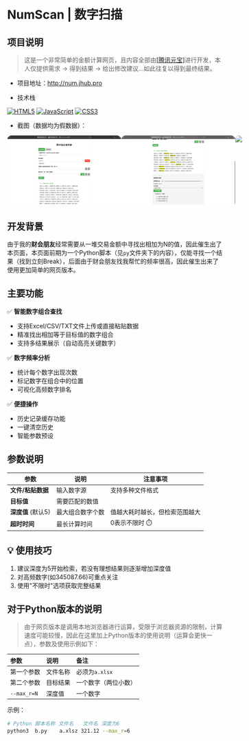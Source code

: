# NumScan | 数字扫描

## 项目说明

> 这是一个非常简单的金额计算网页，且内容全部由[[腾讯元宝]](https://yuanbao.tencent.com)进行开发，本人仅提供需求 → 得到结果 → 给出修改建议...如此往复以得到最终结果。

- 项目地址：http://num.jhub.pro

- 技术栈

[![HTML5](https://img.shields.io/badge/HTML5-E34F26?logo=html5&logoColor=white)]()
[![JavaScript](https://img.shields.io/badge/JavaScript-F7DF1E?logo=javascript&logoColor=black)](https://developer.mozilla.org/en-US/docs/Web/JavaScript)
[![CSS3](https://img.shields.io/badge/CSS3-1572B6?logo=css3&logoColor=white)](https://developer.mozilla.org/en-US/docs/Web/CSS)

- 截图（数据均为假数据）：

<div style="width: 100%;display: flex">
<img src="./README/img1.png" style="width: 266px;border-radius:10px" />
<img src="./README/img2.png" style="width: 266px;border-radius:10px" />
<img src="./README/img3.gif" style="width: 266px;border-radius:10px" />
</div>

## 开发背景
由于我的**财会朋友**经常需要从一堆交易金额中寻找出相加为N的值，因此催生出了本页面，本页面前期为一个Python脚本（见`py`文件夹下的内容），仅能寻找一个结果（找到立刻Break），后面由于财会朋友找我帮忙的频率很高，因此催生出来了使用更加简单的网页版本。

## 主要功能
✅ **智能数字组合查找**  
- 支持Excel/CSV/TXT文件上传或直接粘贴数据
- 精准找出相加等于目标值的数字组合
- 支持多结果展示（自动高亮关键数字）

✅ **数字频率分析**  
- 统计每个数字出现次数
- 标记数字在组合中的位置
- 可视化高频数字排名

✅ **便捷操作**  
- 历史记录缓存功能
- 一键清空历史
- 智能参数预设

## 参数说明

| 参数 | 说明 | 注意事项 |
|------|------|----------|
| **文件/粘贴数据** | 输入数字源 | 支持多种文件格式 |
| **目标值** | 需要匹配的数值 | |
| **深度值** (默认5) | 最大组合数字个数 | 值越大耗时越长，但检索范围越大 |
| **超时时间** | 最长计算时间 | 0表示不限时 ⏱️ |

## 💡 使用技巧
1. 建议深度为5开始检索，若没有理想结果则逐渐增加深度值
2. 对高频数字(如345087.66)可重点关注
3. 使用"不限时"选项获取完整结果


## 对于Python版本的说明

> 由于网页版本是调用本地浏览器进行运算，受限于浏览器资源的限制，计算速度可能较慢，因此在这里加上Python版本的使用说明（运算会更快一点），参数及使用示例如下：

|参数|说明|备注|
|:--|:--|:--|
|第一个参数|文件名称|必须为`a.xlsx`|
|第二个参数|目标结果|一个数字（两位小数）|
|`--max_r=N`|深度值|一个数字|


示例：

```bash
# Python 脚本名称 文件名   文件名 深度为6
python3  b.py    a.xlsz 321.12 --max_r=6
```

